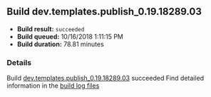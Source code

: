 ## Build dev.templates.publish_0.19.18289.03
- **Build result:** `succeeded`
- **Build queued:** 10/16/2018 1:11:15 PM
- **Build duration:** 78.81 minutes
### Details
Build [dev.templates.publish_0.19.18289.03](https://winappstudio.visualstudio.com/web/build.aspx?pcguid=a4ef43be-68ce-4195-a619-079b4d9834c2&builduri=vstfs%3a%2f%2f%2fBuild%2fBuild%2f26418) succeeded
Find detailed information in the [build log files](https://uwpctdiags.blob.core.windows.net/buildlogs/dev.templates.publish_0.19.18289.03_logs.zip)
